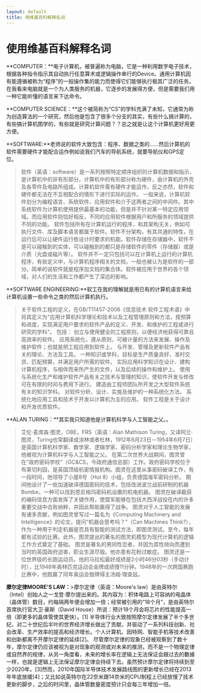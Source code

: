 ```yaml
---
layout: default
title: 用维基百科解释名词
---
```


# 使用维基百科解释名词

**COMPUTER：**电子计算机，被普遍称为电脑，它是一种利用数字电子技术，根据各种指令指示其自动执行任意算术或逻辑操作串行的Device。通用计算机因有能遵循被称为“程序”的一般操作集的能力而使得它们能够执行极其广泛的任务。在我看来电脑就是一个为人类服务的机器，它逐步的发展得方便，但是需要我们用一种它能听懂的语言来下达命令。

**COMPUTER SCIENCE：**这个被简称为“CS”的学科充满了未知，它通常为称为创造算法的一个研究，然后他是包含了很多个分支的其实，有些什么搞计算的，有些搞计算机图学的，有些就是研究计算问题？？总之就是让这个计算机更好用更方便。

**SOFTWARE:**老师说的软件大致包含：程序、数据之类的……然后计算机的软件需要硬件才能配合运作例如说我们汽车的导航系统，就要导航仪和GPS定位。
>软件（英语：software）是一系列按照特定顺序组织的计算机数据和指示，是计算机中的非有形部分。计算机中的有形部分称为硬件，由计算机的外壳及各零件及电路所组成。计算机软件需有硬件才能运作，反之亦然，软件和硬件都无法在不互相配合的情形下进行实际的运作。
一般来说，计算机软件划分为编程语言、系统软件、应用软件和介于这两者之间的中间件。其中系统软件为计算机使用提供最基本的功能，但是并不针对某一特定应用领域。而应用软件则恰好相反，不同的应用软件根据用户和所服务的领域提供不同的功能。
软件包括所有在计算机运行的程序，和其架构无关，例如可执行文件、库及脚本语言都属于软件。软件不分架构，有其共通的特性，在运行后可以让硬件运行依设计时要求的机能。软件存储在存储器中，软件不是可以碰触到的实体，可以碰触到的都只是存储软件的零件（存储器）或是介质（光盘或磁片等）。
软件并不一定只包括可以在计算机上运行的计算机程序，有些定义中，与计算机程序相关的文档，一般也被认为是软件的一部分。简单的说软件就是程序加文档的集合体。软件被应用于世界的各个领域，对人们的生活和工作都产生了深远的影响。

**SOFTWARE ENGINEERING:**软工在我的理解就是用已有的计算机语言来给计算机设置一些命令之类的然后计算机执行。
>关于软件工程的定义，在GB/T11457-2006《信息技术 软件工程术语》中将其定义为"应用计算机科学理论和技术以及工程管理原则和方法，按预算和进度，实现满足用户要求的软件产品的定义、开发、和维护的工程或进行研究的学科"。
包括：
创立与使用健全的工程原则，以便经济地获得可靠且高效率的软件。
应用系统化，遵从原则，可被计量的方法来发展、操作及维护软件；也就是把工程应用到软件上。
与开发、管理及更新软件产品有关的理论、方法及工具。
一种知识或学科，目标是生产质量良好、准时交货、匹配预算，并满足用户所需的软件。
实际应用科学知识在设计、建构计算机程序，与相伴而来所产生的文件，以及后续的操作和维护上。
使用与系统化生产和维护软件产品有关之技术与管理的知识，使软件开发与修改可在有限的时间与费用下进行。
建造由工程师团队所开发之大型软件系统有关的知识学科。
对软件分析、设计、实施及维护的一种系统化方法。
系统化地应用工具和技术于开发以计算机为主的应用。
软件工程是关于设计和开发优质软件。

**ALAN TURING：**其实我只知道他是计算机科学与人工智能之父。。
>艾伦·麦席森·图灵，OBE，FRS（英语：Alan Mathison Turing，又译阿兰·图灵，Turing也常翻译成涂林或者杜林，1912年6月23日－1954年6月7日）是英国计算机科学家、数学家、逻辑学家、密码分析学家和理论生物学家，他被视为计算机科学与人工智能之父。
在第二次世界大战期间，图灵曾在“政府密码学校”（GC&CS，今政府通信总部）工作。政府密码学校位于布莱切利园，是英国顶级机密情报机构。图灵在这里从事密码破译工作，有一段时间，他领导了小屋8号（Hut 8）小组，负责德国海军密码分析。 期间他设计了一些加速破译德国密码的技术，包括改进波兰战前研制的机器Bombe，一种可以找到恩尼格玛密码机设置的机电机器。 图灵在破译截获的编码信息方面发挥了关键作用，使盟军能够在包括大西洋战役在内的许多重要交战中击败纳粹，并因此帮助赢得了战争。
图灵对于人工智能的发展有诸多贡献，例如图灵曾写过一篇名为《Computing Machinery and Intelligence》的论文，提问“机器会思考吗？”（Can Machines Think?），作为一种用于判定机器是否具有智能的测试方法，即图灵测试。至今，每年都有试验的比赛。此外，图灵提出的著名的图灵机模型为现代计算机的逻辑工作方式奠定了基础。
图灵是著名的男同性恋者，并因为其性倾向而遭到当时的英国政府迫害，职业生涯尽毁。他亦患有花粉过敏症。
图灵还是一位世界级的长跑运动员。他的马拉松最好成绩是2小时46分03秒（手动计时），比1948年奥林匹克运动会金牌成绩慢11分钟。1948年的一次跨国赛跑比赛中，他跑赢了同年奥运会银牌得主汤姆·理查兹。

**摩尔定律MOORE'S LAW：**>摩尔定律（英语：Moore's law）是由英特尔（Intel）创始人之一戈登·摩尔提出来的。其内容为：积体电路上可容纳的电晶体（晶体管）数目，约每隔两年便会增加一倍；经常被引用的“18个月”，是由英特尔首席执行官大卫·豪斯（David House）所说：预计18个月会将芯片的性能提高一倍（即更多的晶体管使其更快）。[1]
半导体行业大致按照摩尔定律发展了半个多世纪，对二十世纪后半叶的世界经济增长做出了贡献，并驱动了一系列科技创新、社会改革、生产效率的提高和经济增长。个人计算机、因特网、智能手机等技术改善和创新都离不开摩尔定律的延续[2]。
尽管摩尔定律的现象已经被观察到了数十年，摩尔定律仍应该被视为是对现象的观测或对未来的推测，而不是一个物理定律或自然界的规律，从另一角度看，未来的增长率在逻辑上无法保证会跟过去的數據一样，也就是逻辑上无法保证摩尔定律会持续下去。虽然预计摩尔定律将持续到至少2020年。[3]然而，2010年国际半导体技术发展路线图的更新增长已经在2013年年底放缓[4]；又比如说英特尔在22奈米跟14奈米的CPU制程上已经放慢了技术更新的脚步，之后的时间里，晶体管数量密度预计只会每三年增加一倍。